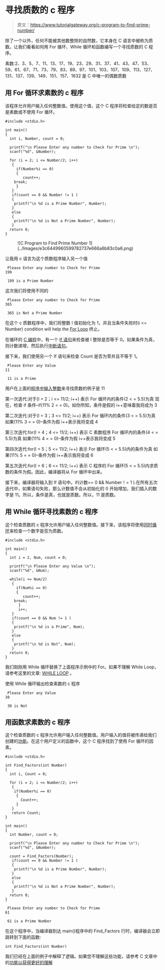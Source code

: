 # 寻找质数的 c 程序

> 原文：<https://www.tutorialgateway.org/c-program-to-find-prime-number/>

除了一个以外，任何不能被其他数整除的自然数，它本身在 C 语言中被称为质数。让我们看看如何用 For 循环、While 循环和函数编写一个寻找质数的 C 程序。

素数:2、3、5、7、11、13、17、19、23、29、31、37、41、43、47、53、59、61、67、71、73、79、83、89、97、101、103、107、109、113、127、131、137、139、149、151、157、1632 是 C 中唯一的偶数质数

## 用 For 循环求素数的 c 程序

该程序允许用户输入任何整数值。使用这个值，这个 C 程序将检查给定的数是否是素数或不使用 For 循环。

```
#include <stdio.h>

int main()
{
  int i, Number, count = 0; 

  printf("\n Please Enter any number to Check for Prime \n");
  scanf("%d", &Number);

  for (i = 2; i <= Number/2; i++)
   {
     if(Number%i == 0)
     {
        count++;
	break;
     }	
   }
   if(count == 0 && Number != 1 )
   {
   	printf("\n %d is a Prime Number", Number);
   }
   else
   {
   	printf("\n %d is Not a Prime Number", Number);
   }
  return 0;
}
```

<figure class="wp-block-image">![C Program to Find Prime Number 1](../Images/e3c6449960599782737e666a6b83c0a6.png)</figure>

让我用 c 语言为这个质数程序输入另一个值

```
 Please Enter any number to Check for Prime 
199

 199 is a Prime Number
```

这次我们将使用不同的

```
 Please Enter any number to Check for Prime 
365

 365 is Not a Prime Number
```

在这个 c 质数程序中，我们将整数 I 值初始化为 1，并且当条件失败时(i <= Number) condition will help the [For Loop](https://www.tutorialgateway.org/for-loop-in-c-programming/) 终止。

在循环的 [C 编程](https://www.tutorialgateway.org/c-programming/)中，有一个 [If 语句](https://www.tutorialgateway.org/if-statement-in-c/)来检查被 I 整除是否等于 0。如果条件为真，则计数递增，然后执行[中断语句](https://www.tutorialgateway.org/break-statement-in-c/)。

接下来，我们使用另一个 If 语句来检查 Count 是否为零并且不等于 1。

```
 Please Enter any Value
11

 11 is a Prime
```

用户在上面的[程序中输入整数](https://www.tutorialgateway.org/c-programming-examples/)来寻找质数的例子是 11

第一次迭代:对于(I = 2；i <= 11/2; i++)
表示 For 循环内的条件(2 < = 5.5)为真
现在，检查 if 条件–if(11% 2 = = 0)。如你所知，条件是假的
i++意味着我将成为 3

第二次迭代:对于(I = 3；3 <= 11/2; i++)
表示 For 循环内的条件(3 < = 5.5)为真
如果(11% 3 = = 0)–条件为假
i++表示我将变成 4

第三次迭代:for(I = 4；4 <= 11/2; i++)
表示 C 素数程序 For 循环内的条件(4 < = 5.5)为真
如果(11% 4 = = 0)–条件为假
i++表示我将变成 5

第四次迭代:for(I = 5；5 <= 11/2; i++)
表示 For 循环(5 < = 5.5)内的条件为真
如果(11% 5 = = 0)–条件为假
i++表示我将变成 6

第五次迭代:for(I = 6；6 <= 11/2; i++)
表示 C 程序的 For 循环(5 < = 5.5)内求质数的条件为假。因此，编译器将从 For 循环中出来。

接下来，编译器将输入到 If 语句中。if(计数== 0 && Number！= 1 ).在所有五次迭代中，如果语句失败，那么计数值不会从初始化的 0 开始增加，我们插入的数字是 11。所以，条件是真，也就是质数。所以，11 是质数。

## 用 While 循环寻找素数的 c 程序

这个检查质数的 c 程序允许用户输入任何整数值。接下来，该程序将使用[同时循环](https://www.tutorialgateway.org/while-loop-in-c/)来检查一个数字是否为质数。

```
#include <stdio.h>

int main()
{
  int i = 2, Num, count = 0; 

  printf("\n Please Enter any Value \n");
  scanf("%d", &Num);

  while(i <= Num/2)
   {
     if(Num%i == 0)
     {
        count++;
	break;
      }
      i++;	
   }
   if(count == 0 && Num != 1 )
   {
   	printf("\n %d is a Prime", Num);
   }
   else
   {
 	printf("\n %d is Not", Num);
   }
  return 0;
}
```

我们刚刚用 While 循环替换了上面程序示例中的 For。如果不理解 While Loop，请参考这里的文章: [WHILE LOOP](https://www.tutorialgateway.org/while-loop-in-c/ "C While Loop") 。

使用 While 循环输出检查素数的 c 程序

```
 Please Enter any Value
30

 30 is Not
```

## 用函数求素数的 c 程序

这个检查质数的 c 程序允许用户输入任何整数值。用户输入的值将被传递给我们创建的[功能](https://www.tutorialgateway.org/functions-in-c/)。在这个用户定义的函数中，这个 C 程序找到了使用 For 循环的因素。

```
#include <stdio.h>

int Find_Factors(int Number)
{ 
  int i, Count = 0; 

  for (i = 2; i <= Number/2; i++)
   {
    if(Number%i == 0)
     {
       Count++;
     } 
   }
   return Count;
}

int main()
{
  int Number, count = 0; 

  printf("\n Please Enter any number to Check for Prime \n");
  scanf("%d", &Number);

  count = Find_Factors(Number);
   if(count == 0 && Number != 1 )
   {
   	printf("\n %d is a Prime Number", Number);
   }
   else
   {
   	printf("\n %d is Not a Prime Number", Number);
   }
  return 0;
}
```

```
 Please Enter any number to Check for Prime 
61

 61 is a Prime Number
```

在这个程序中，当编译器到达 main()程序中的 Find_Factors 行时，编译器会立即跳转到下面的函数:

```
int Find_Factors(int Number)
```

我们已经在上面的例子中解释了逻辑。如果您不理解这些功能，请参考 C 文章中的[功能以获得更好的理解](https://www.tutorialgateway.org/functions-in-c/)